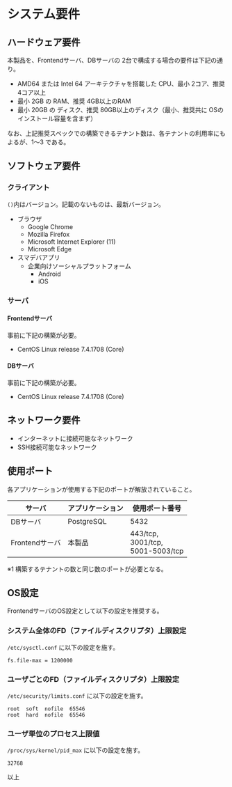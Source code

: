 システム要件
===

## ハードウェア要件

本製品を、Frontendサーバ、DBサーバの 2台で構成する場合の要件は下記の通り。

* AMD64 または Intel 64 アーキテクチャを搭載した CPU、最小 2コア、推奨 4コア以上
* 最小 2GB の RAM、推奨 4GB以上のRAM
* 最小 20GB の ディスク、推奨 80GB以上のディスク（最小、推奨共に OSのインストール容量を含まず）

なお、上記推奨スペックでの構築できるテナント数は、各テナントの利用率にもよるが、1～3 である。


## ソフトウェア要件

### クライアント

`()`内はバージョン。記載のないものは、最新バージョン。

* ブラウザ
    * Google Chrome
    * Mozilla Firefox
    * Microsoft Internet Explorer (11)
    * Microsoft Edge
* スマデバアプリ
    * 企業向けソーシャルプラットフォーム
        * Android
        * iOS


### サーバ

#### Frontendサーバ

事前に下記の構築が必要。

* CentOS Linux release 7.4.1708 (Core)


#### DBサーバ

事前に下記の構築が必要。

* CentOS Linux release 7.4.1708 (Core)


## ネットワーク要件

* インターネットに接続可能なネットワーク
* SSH接続可能なネットワーク

## 使用ポート

各アプリケーションが使用する下記のポートが解放されていること。

| サーバ | アプリケーション | 使用ポート番号 |
| -- | -- | -- |
| DBサーバ | PostgreSQL | 5432 |
| Frontendサーバ | 本製品 | 443/tcp,<br> 3001/tcp,<br> 5001-5003/tcp |

※1 構築するテナントの数と同じ数のポートが必要となる。

## OS設定

FrontendサーバのOS設定として以下の設定を推奨する。

### システム全体のFD（ファイルディスクリプタ）上限設定

`/etc/sysctl.conf` に以下の設定を施す。

```
fs.file-max = 1200000
```

### ユーザごとのFD（ファイルディスクリプタ）上限設定

`/etc/security/limits.conf` に以下の設定を施す。
```
root  soft  nofile  65546
root  hard  nofile  65546
```

### ユーザ単位のプロセス上限値

`/proc/sys/kernel/pid_max` に以下の設定を施す。

```
32768
```

以上
